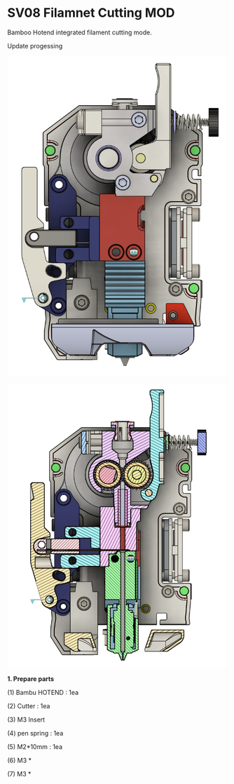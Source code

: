 # SV08 Filamnet Cutting MOD
Bamboo Hotend integrated filament cutting mode.


Update progessing


![Image of ERCF Toolheadsensor](https://github.com/pure100kim/SV08-Filamnet_Cutting_mod/blob/main/Photos/SV08_cutting_mod_hotend1.png)

![Image of ERCF Toolheadsensor](https://github.com/pure100kim/SV08-Filamnet_Cutting_mod/blob/main/Photos/SV08_cutting_mod_hotend.png)



**1. Prepare parts**

(1) Bambu HOTEND : 1ea

(2) Cutter : 1ea

(3) M3 Insert

(4) pen spring : 1ea

(5) M2*10mm : 1ea

(6) M3 *

(7) M3 *



